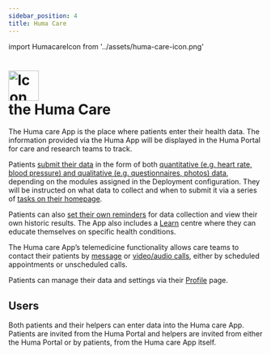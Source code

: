 ```yaml
---
sidebar_position: 4
title: Huma Care
---
```

import HumacareIcon from '../assets/huma-care-icon.png'


# <img src={HumacareIcon} alt="Icon description" width="60" height="60"/> <br/> the Huma Care
The Huma care App is the place where patients enter their health data. The information provided via the Huma App will be displayed in the Huma Portal for care and research teams to track. 

Patients [submit their data](./features/entering-your-health-data.md) in the form of both [quantitative (e.g. heart rate, blood pressure) and qualitative (e.g. questionnaires, photos) data](./features/track-modules.md), depending on the modules assigned in the Deployment configuration. They will be instructed on what data to collect and when to submit it via a series of [tasks on their homepage](./features/to-dos.md). 

Patients can also [set their own reminders](./features/setting-reminders.md) for data collection and view their own historic results. The App also includes a [Learn](./features/learn.md) centre where they can educate themselves on specific health conditions. 

The Huma care App’s telemedicine functionality allows care teams to contact their patients by [message](./features/messages.md) or [video/audio calls](./features/calls-and-appointments.md), either by scheduled appointments or unscheduled calls.

Patients can manage their data and settings via their [Profile](./getting-started/personal-information-account-settings.md) page.

## Users
Both patients and their helpers can enter data into the Huma care  App. Patients are invited from the Huma Portal and helpers are invited from either the Huma Portal or by patients, from the Huma care App itself.
